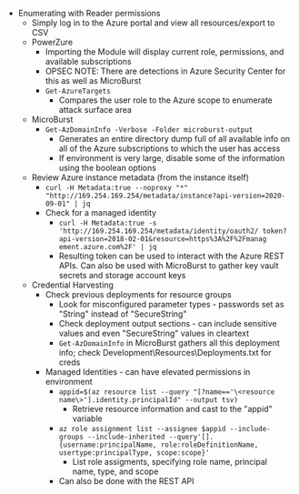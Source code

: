 - Enumerating with Reader permissions
	- Simply log in to the Azure portal and view all resources/export to CSV
	- PowerZure
		- Importing the Module will display current role, permissions, and available subscriptions
		- OPSEC NOTE: There are detections in Azure Security Center for this as well as MicroBurst
		- `Get-AzureTargets`
			- Compares the user role to the Azure scope to enumerate attack surface area
	- MicroBurst
		- `Get-AzDomainInfo -Verbose -Folder microburst-output`
			- Generates an entire directory dump full of all available info on all of the Azure subscriptions to which the user has access
			- If environment is very large, disable some of the information using the boolean options
	- Review Azure instance metadata (from the instance itself)
		- `curl -H Metadata:true --noproxy "*" "http://169.254.169.254/metadata/instance?api-version=2020-09-01" | jq`
		- Check for a managed identity
			- `curl -H Metadata:true -s 'http://169.254.169.254/metadata/identity/oauth2/ token?api-version=2018-02-01&resource=https%3A%2F%2Fmanag ement.azure.com%2F' | jq`
			- Resulting token can be used to interact with the Azure REST APIs. Can also be used with MicroBurst to gather key vault secrets and storage account keys
	- Credential Harvesting
		- Check previous deployments for resource groups 
			- Look for misconfigured parameter types - passwords set as "String" instead of "SecureString"
			- Check deployment output sections - can include sensitive values and even "SecureString" values in cleartext
			- `Get-AzDomainInfo` in MicroBurst gathers all this deployment info; check Development\\Resources\\Deployments.txt for creds
		- Managed Identities - can have elevated permissions in environment
			- `appid=$(az resource list --query "[?name=='\<resource name\>'].identity.principalId" --output tsv)`
				- Retrieve resource information and cast to the "appid" variable
			- `az role assignment list --assignee $appid --include-groups --include-inherited --query'[].{username:principalName, role:roleDefinitionName, usertype:principalType, scope:scope}'`
				- List role assigments, specifying role name, principal name, type, and scope
			- Can also be done with the REST API